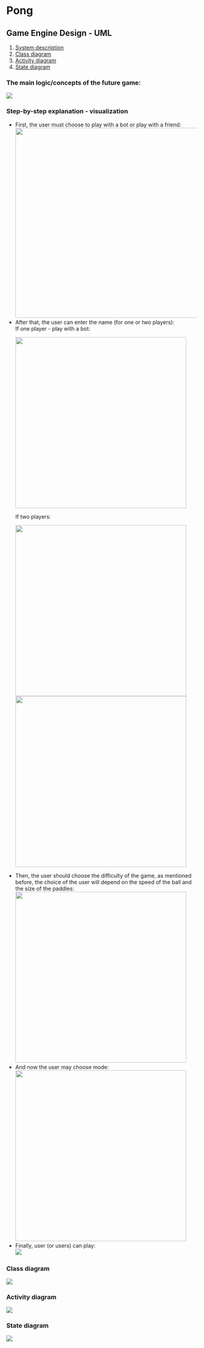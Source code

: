# Pong
## Game Engine Design - UML
1. [System description](https://github.com/ADankevych/Game-Engine-Design-UML?tab=readme-ov-file#the-main-logicconcepts-of-the-future-game)
2. [Class diagram](https://github.com/ADankevych/Game-Engine-Design-UML?tab=readme-ov-file#class-diagram)
3. [Activity diagram](https://github.com/ADankevych/Game-Engine-Design-UML?tab=readme-ov-file#activity-diagram)
4. [State diagram](https://github.com/ADankevych/Game-Engine-Design-UML?tab=readme-ov-file#state-diagram)


### The main logic/concepts of the future game:
![](System_description_in_notepad.png)
    

### Step-by-step explanation - visualization

- First, the user must choose to play with a bot or play with a friend:  
    <img src="First_users_choise.png" width=500 >
- After that, the user can enter the name (for one or two players):  
    If one player - play with a bot:
  <p align="left">
    <img src="Enter_your_name.png" width="450" />  
  </p>  
    If two players:  
  <p align="left">
    <img src="Enter_player1.png" width="450" />
    <img src="Enter_player2.png" width="450" />
  </p>
- Then, the user should choose the difficulty of the game, as mentioned before, the choice of the user will depend on the speed of the ball and the size of the paddles:  
    <img src="Choose_the_difficulty.png" width="450" />
- And now the user may choose mode:  
    <img src="Choose_the_mode.png" width="450" />  
- Finally, user (or users) can play:  
    ![](Modes.png)

    
### Class diagram
![](ClassDiagram.png)

    
### Activity diagram
![](AnastasiiaDankevych_ActivityD.png)

    
### State diagram
![](AnastasiiaDankevych_StateD.png)

